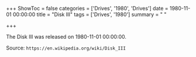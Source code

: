 +++
ShowToc = false
categories = ['Drives', '1980', 'Drives']
date = 1980-11-01 00:00:00
title = "Disk III"
tags = ['Drives', '1980']
summary = " "

+++

The Disk III was released on 1980-11-01 00:00:00.

Source: `https://en.wikipedia.org/wiki/Disk_III`


